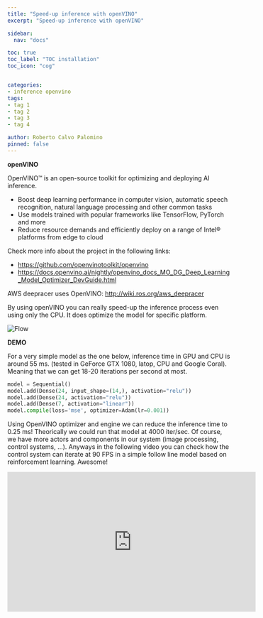 ```yaml
---
title: "Speed-up inference with openVINO"
excerpt: "Speed-up inference with openVINO"

sidebar:
  nav: "docs"

toc: true
toc_label: "TOC installation"
toc_icon: "cog"


categories:
- inference openvino
tags:
- tag 1
- tag 2
- tag 3
- tag 4

author: Roberto Calvo Palomino
pinned: false
---
```


<strong>openVINO</strong>

OpenVINO™ is an open-source toolkit for optimizing and deploying AI inference.  
- Boost deep learning performance in computer vision, automatic speech recognition, natural language processing and other common tasks
- Use models trained with popular frameworks like TensorFlow, PyTorch and more
- Reduce resource demands and efficiently deploy on a range of Intel® platforms from edge to cloud

Check more info about the project in the following links:
- https://github.com/openvinotoolkit/openvino
- https://docs.openvino.ai/nightly/openvino_docs_MO_DG_Deep_Learning_Model_Optimizer_DevGuide.html

AWS deepracer uses OpenVINO: http://wiki.ros.org/aws_deepracer

By using openVINO you can really speed-up the inference process even using only the CPU. It does optimize the model for specific platform.

![Flow](https://docs.openvino.ai/nightly/_images/BASIC_FLOW_MO_simplified.svg)


<strong>DEMO</strong>

For a very simple model as the one below, inference time in GPU and CPU is around 55 ms. (tested in GeForce GTX 1080, latop, CPU and Google Coral). Meaning that we can get 18-20 iterations per second at most.

```python
model = Sequential()
model.add(Dense(24, input_shape=(14,), activation="relu"))
model.add(Dense(24, activation="relu"))
model.add(Dense(7, activation="linear"))
model.compile(loss='mse', optimizer=Adam(lr=0.001))
```

Using OpenVINO optimizer and engine we can reduce the inference time to 0.25 ms! Theorically we could run that model at 4000 iter/sec. Of course, we have more actors and components in our system (image processing, control systems, ...). Anyways in the following video you can check how the control system can iterate at 90 FPS in a simple follow line model based on reinforcement learning. Awesome!

<iframe width="560" height="315" src="https://www.youtube.com/watch?v=RfWqEcayTJA" title="YouTube video player" frameborder="0" allow="accelerometer; autoplay; clipboard-write; encrypted-media; gyroscope; picture-in-picture" allowfullscreen></iframe>
